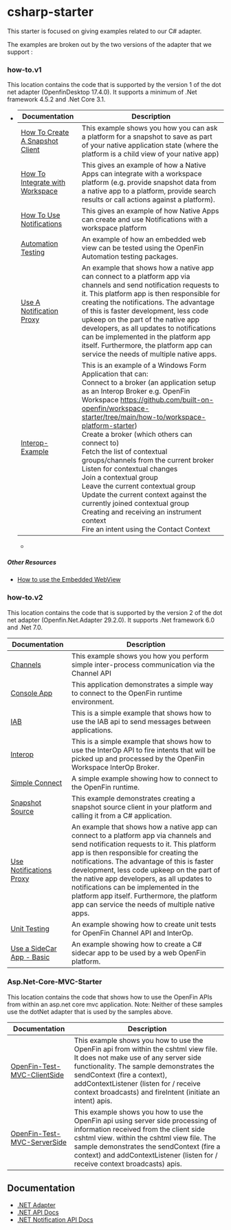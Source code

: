 # csharp-starter
This starter is focused on giving examples related to our C# adapter.

The examples are broken out by the two versions of the adapter that we support :

### how-to.v1 

This location contains the code that is supported by the version 1 of the dot net adapter (OpenfinDesktop 17.4.0). It supports a minimum of .Net framework 4.5.2 and .Net Core 3.1.

- | Documentation                                                | Description                                                  |
  | ------------------------------------------------------------ | ------------------------------------------------------------ |
  | [How To Create A Snapshot Client](./how-to.v1/create-a-snapshot-source-client) | This example shows you how you can ask a platform for a snapshot to save as part of your native application state (where the platform is a child view of your native app) |
  | [How To Integrate with Workspace](./how-to.v1/integrate-with-workspace) | This gives an example of how a Native Apps can integrate with a workspace platform (e.g. provide snapshot data from a native app to a platform, provide search results or call actions against a platform). |
  | [How To Use Notifications](./how-to.v1/use-notifications)    | This gives an example of how Native Apps can create and use Notifications with a workspace platform |
  | [Automation Testing](./how-to.v1/automation-testing)         | An example of how an embedded web view can be tested using the OpenFin Automation testing packages. |
  | [Use A Notification Proxy](./how-to.v1/use-notifications-proxy) | An example that shows how a native app can connect to a platform app via channels and send notification requests to it. This platform app is then responsible for creating the notifications. The advantage of this is faster development, less code upkeep on the part of the native app developers, as all updates to notifications can be implemented in the platform app itself. Furthermore, the platform app can service the needs of multiple native apps. |
  | [Interop-Example](./how-to.v1/interop-example)               | This is an example of a Windows Form Application that can:  <br />Connect to a broker (an application setup as an Interop Broker e.g. OpenFin Workspace https://github.com/built-on-openfin/workspace-starter/tree/main/how-to/workspace-platform-starter)<br /> Create a broker (which others can connect to)   <br />Fetch the list of contextual groups/channels from the current broker   <br />Listen for contextual changes <br /> Join a contextual group   <br />Leave the current contextual group   <br />Update the current context against the currently joined contextual group   <br />Creating and receiving an instrument context  <br />Fire an intent using the Contact Context |
  - 


##### Other Resources

- [How to use the Embedded WebView](https://github.com/openfin/embedding-wpf-demo)



### how-to.v2

This location contains the code that is supported by the version 2 of the dot net adapter (Openfin.Net.Adapter 29.2.0). It supports .Net framework 6.0 and .Net 7.0.

| Documentation                                                | Description                                                  |
| ------------------------------------------------------------ | ------------------------------------------------------------ |
| [Channels](./how-to.v2/use-channels-api)             | This example shows you how you perform simple inter-process communication via the Channel API |
| [Console App](./how-to.v2/simple-console-app)                | This application demonstrates a simple way to connect to the OpenFin runtime environment. |
| [IAB](./how-to.v2/use-inter-application-bus)                 | This is a simple example that shows how to use the IAB api to send messages between applications. |
| [Interop](./how-to.v2/fire-intents)                          | This is a simple example that shows how to use the InterOp API to fire intents that will be picked up and processed by the OpenFin Workspace InterOp Broker. |
| [Simple Connect](./how-to.v2/simple-console-app)             | A simple example showing how to connect to the OpenFin runtime. |
| [Snapshot Source](./how-to.v2/save-load-snapshots)           | This example demonstrates creating a snapshot source client in your platform and calling it from a C# application. |
| [Use Notifications Proxy](./how-to.v2/use-notifications-proxy) | An example that shows how a native app can connect to a platform app via channels and send notification requests to it. This platform app is then responsible for creating the notifications. The advantage of this is faster development, less code upkeep on the part of the native app developers, as all updates to notifications can be implemented in the platform app itself. Furthermore, the platform app can service the needs of multiple native apps. |
| [Unit Testing](./how-to.v2/unit-test-example)                | An example showing how to create unit tests for OpenFin Channel API and InterOp. |
| [Use a SideCar App - Basic](./how-to.v2/use-a-sidecar-app-basic)                | An example showing how to create a C# sidecar app to be used by a web OpenFin platform. |



### Asp.Net-Core-MVC-Starter

This location contains the code that shows how to use the OpenFin APIs from within an asp.net core mvc application. Note: Neither of these samples use the dotNet adapter that is used by the samples above.

| Documentation                                                | Description                                                  |
| ------------------------------------------------------------ | ------------------------------------------------------------ |
| [OpenFin-Test-MVC-ClientSide](./Asp.Net-Core-MVC-Starter/OpenFin-Test-MVC-ClientSide) | This example shows you how to use the OpenFin api from within the cshtml view file. It does not make use of any server side functionality. The sample demonstrates the sendContext (fire a context), addContextListener (listen for / receive context broadcasts) and fireIntent (initiate an intent) apis. |
| [OpenFin-Test-MVC-ServerSide](./Asp.Net-Core-MVC-Starter/OpenFin-Test-MVC-ServerSide) | This example shows you how to use the OpenFin api using server side processing of information received from the client side cshtml view. within the cshtml view file. The sample demonstrates the sendContext (fire a context) and addContextListener (listen for / receive context broadcasts)  apis. |





## Documentation

- [.NET Adapter](https://developers.openfin.co/of-docs/docs/net-api)
- [.NET API Docs](https://developer.openfin.co/docs/csharp/latest/OpenfinDesktop/html/F7F260CA.htm)
- [.NET Notification API Docs](https://developer.openfin.co/docs/services/dotnet-notifications/latest/html/42B77E13.htm)
